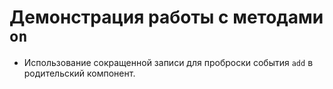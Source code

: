 # Демонстрация работы с методами `on`

- Использование сокращенной записи для проброски события `add` в родительский компонент.